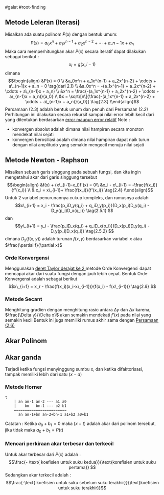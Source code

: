 \#galat #root-finding

## Metode Leleran (Iterasi)

Misalkan ada suatu polinom $P(x)$ dengan bentuk umum:
$$P(x) = a_0x^n + a_1x^{n-1} + a_2x^{n-2} + \cdots + a\_{n-1}x + a_n \tag{2.1}$$
Maka cara memperhitungkan akar $P(x)$ secara iteratif dapat dilakukan sebagai berikut :
$$x_i = g(x\_{i-1}) \tag{2.2} $$
dimana 
$$\begin{align}
&P(x) = 0 \\
&a_0x^n + a_1x^{n-1} + a_2x^{n-2} + \cdots + a\_{n-1}x + a_n = 0 \tag{dari 2.1} \\
&a_0x^n = -(a_1x^{n-1} + a_2x^{n-2} + \cdots + a\_{n-1}x + a_n) \\
&x^n = \frac{-(a_1x^{n-1} + a_2x^{n-2} + \cdots + a\_{n-1}x + a_n)}{a_0} \\
&x = \sqrt\[n\]{\frac{-(a_1x^{n-1} + a_2x^{n-2} + \cdots + a\_{n-1}x + a_n)}{a_0}} \tag{2.3}
\\end{align}$$
Persamaan (2.3) adalah bentuk umum dan penuh dari Persamaan (2.2)
Perhitungan ini dilakukan secara rekursif sampai nilai error lebih kecil dari yang ditentukan berdasarkan [error maupun error relatif](PERT%201.md#analisis-error-dan-sumber-utama-error)
Note : 

* konvergen absolut adalah dimana nilai hampiran secara monoton mendekat nilai sejati
* konvergen berosiliasi adalah dimana nilai hampiran dapat naik turun dengan nilai amplitudo yang semakin mengecil menuju nilai sejati

## Metode Newton - Raphson

Misalkan sebuah garis singgung pada sebuah fungsi, dan kita ingin mengetahui akar dari garis singgung tersebut
$$\begin{align}
&f(x) + (x\_{i-1}-x_i)f'(x) = 0\\
&x_i - x\_{i-1} = -\frac{f(x_i)}{f'(x_i)} \\
& x_i = x\_{i-1}+ \frac{f(x_i)}{f'(x_i)} \tag{2.4}
\\end{align}$$
Untuk 2 variabel penurunannya cukup kompleks, dan rumusnya adalah
$$x\_{i+1} = x_i - \frac{p_iD_y(q_i) + q_iD_y(p_i)}{D_x(p_i)D_y(q_i) - D_y(p_i)D_x(q_i)} \tag{2.5.1} $$ dan
$$y\_{i+1} = y_i - \frac{p_iD_x(q_i) + q_iD_x(p_i)}{D_x(p_i)D_y(q_i) - D_y(p_i)D_x(q_i)} \tag{2.5.2} $$
dimana $D_x(f(x,y))$ adalah turunan $f(x,y)$ berdasarkan variabel $x$ atau $\frac{\partial f}{\partial x}$

### Orde Konvergensi

Menggunakan [deret Taylor derajat ke 2 ](PERT%201.md#deret-taylor) metode Orde Konvergensi dapat mencapai akar dari suatu fungsi dengan jauh lebih cepat. Bentuk Orde Konvergensi adalah sebagai berikut 
$$x\_{i+1} = x_r - \frac{f(x_i)(x_i-x\_{i-1})}{f(x_i) - f(x\_{i-1})} \tag{2.6} $$

### Metode Secant

Menghitung gradien dengan menghitung rasio antara $\Delta y$ dan $\Delta x$ karena, $\frac{\Delta y}{\Delta x}$ akan semakin mendekati $f'(x)$ pada nilai yang semakin kecil
Bentuk ini juga memiliki rumus akhir sama dengan [Persamaan (2.6)](PERT%202.md#orde-konvergensi)

## Akar Polinom

## Akar ganda

Terjadi ketika fungsi menyinggung sumbu x, dan ketika difaktorisasi, tampak memiliki lebih dari satu $(x-a)$ 

### Metode Horner

````
t
	| an an-1 an-2 --- a1 a0
	|    bn   bn-1 --- b2 b1
	========================
	  an an-1+bn an-2+bn-1 a1+b2 a0+b1
````

Catatan : Ketika $a_0 + b_1 = 0$ maka $(x-t)$ adalah akar dari polinom tersebut, jika tidak maka $a_0+b_1 = P(t)$

### Mencari perkiraan akar terbesar dan terkecil

Untuk akar terbesar dari $P(x)$ adalah :
$$\frac{- \text{ koefisien untuk suku kedua}}{\text{korefisien untuk suku pertama}}  $$
Sedangkan akar terkecil adalah :
$$\frac{-\text{ koefisien untuk suku sebelum suku terakhir}}{\text{koefisien untuk suku terakhir}}$$
